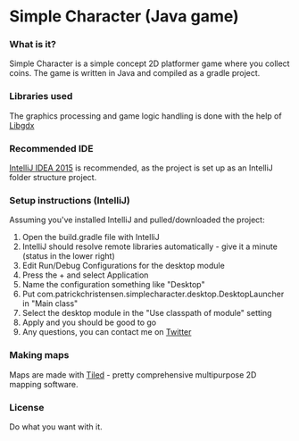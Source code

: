 # Simple Character (Java game)
### What is it?
Simple Character is a simple concept 2D platformer game where you collect coins.
The game is written in Java and compiled as a gradle project.
### Libraries used
The graphics processing and game logic handling is done with the help of [Libgdx](https://libgdx.badlogicgames.com/)
### Recommended IDE
[IntelliJ IDEA 2015](https://www.jetbrains.com/idea/download/) is recommended, as the project is set up as an IntelliJ folder structure project.
### Setup instructions (IntelliJ)
Assuming you've installed IntelliJ and pulled/downloaded the project:
1. Open the build.gradle file with IntelliJ
2. IntelliJ should resolve remote libraries automatically - give it a minute (status in the lower right)
3. Edit Run/Debug Configurations for the desktop module
4. Press the + and select Application
5. Name the configuration something like "Desktop"
6. Put com.patrickchristensen.simplecharacter.desktop.DesktopLauncher in "Main class"
7. Select the desktop module in the "Use classpath of module" setting
8. Apply and you should be good to go
9. Any questions, you can contact me on [Twitter](https://www.twitter.com/buriedstpatrick)
### Making maps
Maps are made with [Tiled](http://www.mapeditor.org/) - pretty comprehensive multipurpose 2D mapping software.
### License
Do what you want with it.

